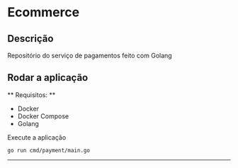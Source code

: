 # Ecommerce

## Descrição

Repositório do serviço de pagamentos feito com Golang

## Rodar a aplicação

** Requisitos: **

- Docker
- Docker Compose
- Golang

Execute a aplicação

```
go run cmd/payment/main.go
```

---